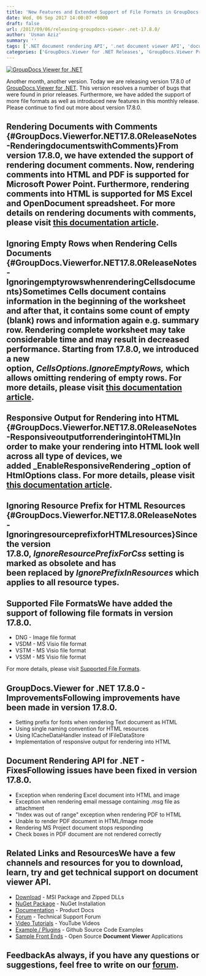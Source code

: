 ```yaml
---
title: 'New Features and Extended Support of File Formats in GroupDocs.Viewer for .NET 17.8.0'
date: Wed, 06 Sep 2017 14:00:07 +0000
draft: false
url: /2017/09/06/releasing-groupdocs-viewer-.net-17.8.0/
author: 'Usman Aziz'
summary: ''
tags: ['.NET document rendering API', '.net document viewer API', 'document viewer for .net', ]
categories: ['GroupDocs.Viewer for .NET Releases', 'GroupDocs.Viewer Product Family']
---
```


[![GroupDocs Viewer for .NET](https://blog.groupdocs.com/wp-content/uploads/sites/4/2016/11/groupdocs-viewer-net.png)](https://www.groupdocs.com/products/viewer/net)

Another month, another version. Today we are releasing version 17.8.0 of [GroupDocs.Viewer for .NET](https://www.groupdocs.com/products/viewer/net). This version resolves a number of bugs that were found in prior releases. Furthermore, we have added the support of more file formats as well as introduced new features in this monthly release. Please continue to find out more about version 17.8.0.

## Rendering Documents with Comments {#GroupDocs.Viewerfor.NET17.8.0ReleaseNotes-RenderingdocumentswithComments}From version 17.8.0, we have extended the support of rendering document comments. Now, rendering comments into HTML and PDF is supported for Microsoft Power Point. Furthermore, rendering comments into HTML is supported for MS Excel and OpenDocument spreadsheet. For more details on rendering documents with comments, please visit [this documentation article](https://docs.groupdocs.com/viewer/net "GroupDocs.Viewer features").

## Ignoring Empty Rows when Rendering Cells Documents {#GroupDocs.Viewerfor.NET17.8.0ReleaseNotes-IgnoringemptyrowswhenrenderingCellsdocuments}Sometimes Cells document contains information in the beginning of the worksheet and after that, it contains some count of empty (blank) rows and information again e.g. summary row. Rendering complete worksheet may take considerable time and may result in decreased performance. Starting from 17.8.0, we introduced a new option, _CellsOptions.IgnoreEmptyRows,_ which allows omitting rendering of empty rows. For more details, please visit [this documentation article](https://docs.groupdocs.com/viewer/net "GroupDocs.Viewer features").

## Responsive Output for Rendering into HTML {#GroupDocs.Viewerfor.NET17.8.0ReleaseNotes-ResponsiveoutputforrenderingintoHTML}In order to make your rendering into HTML look well across all type of devices, we added _EnableResponsiveRendering _option of HtmlOptions class. For more details, please visit [this documentation article](https://docs.groupdocs.com/viewer/net "GroupDocs.Viewer features").

## Ignoring Resource Prefix for HTML Resources {#GroupDocs.Viewerfor.NET17.8.0ReleaseNotes-IgnoringresourceprefixforHTMLresources}Since the version 17.8.0, _IgnoreResourcePrefixForCss_ setting is marked as obsolete and has been replaced by _IgnorePrefixInResources_ which applies to all resource types.

## Supported File FormatsWe have added the support of following file formats in version 17.8.0.

*   DNG - Image file format
*   VSDM - MS Visio file format
*   VSTM - MS Visio file format
*   VSSM - MS Visio file format

For more details, please visit [Supported File Formats](https://docs.groupdocs.com/display/viewernet/Supported+Document+Formats "GroupDocs.Viewer features").

## GroupDocs.Viewer for .NET 17.8.0 - ImprovementsFollowing improvements have been made in version 17.8.0.

*   Setting prefix for fonts when rendering Text document as HTML
*   Using single naming convention for HTML resources
*   Using ICacheDataHandler instead of IFileDataStore
*   Implementation of responsive output for rendering into HTML

## Document Rendering API for .NET - FixesFollowing issues have been fixed in version 17.8.0.

*   Exception when rendering Excel document into HTML and image
*   Exception when rendering email message containing .msg file as attachment
*   "Index was out of range" exception when rendering PDF to HTML
*   Unable to render PDF document in HTML/Image mode
*   Rendering MS Project document stops responding
*   Check boxes in PDF document are not rendered correctly

## Related Links and ResourcesWe have a few channels and resources for you to download, learn, try and get technical support on **document viewer API**.

*   [Download](http://downloads.groupdocs.com/viewer/net "Download API") - MSI Package and Zipped DLLs
*   [NuGet Package](https://www.nuget.org/packages/groupdocs-viewer-dotnet/ "Install from NuGet Package") - NuGet Installation
*   [Documentation](https://docs.groupdocs.com/viewer/net "Document Viewer API Documentation ") - Product Docs
*   [Forum](https://forum.groupdocs.com/c/viewer "Technical Support Forum") - Technical Support Forum
*   [Video Tutorials](https://www.youtube.com/channel/UCgO8dwgI5KAsQCVegviVXYA/playlists "GroupDocs.Viewer video tutorials") - YouTube Videos
*   [Example / Plugins](https://github.com/groupdocs-viewer/GroupDocs.Viewer-for-.NET "download example project and front ends") - Github Source Code Examples
*   [Sample Front Ends](https://github.com/groupdocs-viewer/ "Open Source Document Viewer Applications") - Open Source **Document Viewer** Applications

## FeedbackAs always, if you have any questions or suggestions, feel free to write on our [forum](https://forum.groupdocs.com/c/viewer "Technical Support Forum").




